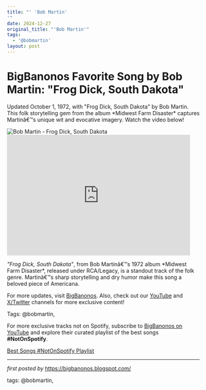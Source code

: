```yaml
---
title: "' 'Bob Martin'
'"
date: 2024-12-27
original_title: "'Bob Martin'"
tags:
  - '@bobmartin'
layout: post
---
```

<!-- Title of the Post -->
<h1 >BigBanonos Favorite Song by Bob Martin: "Frog Dick, South Dakota"</h1> <!-- Introductory Text -->
<p >Updated October 1, 1972, with "Frog Dick, South Dakota" by Bob Martin. This folk storytelling gem from the album *Midwest Farm Disaster* captures Martinâ€™s unique wit and evocative imagery. Watch the video below!</p> <!-- Featured Image -->
<div > <img src="https://lastfm.freetls.fastly.net/i/u/ar0/60f1e659bb95466798878467e49e9d46.jpg" alt="Bob Martin - Frog Dick, South Dakota" />
</div> <!-- YouTube Video Embed -->
<div > <iframe allowfullscreen="" frameborder="0" height="315" src="https://www.youtube.com/embed/Ijzd3qRGWls?list=PLtuNtuTatqI27rEpl6sppn5M8ja8x3-Rz" width="95%"></iframe>
</div> <!-- Song Information -->
<div > <p><em>"Frog Dick, South Dakota"</em>, from Bob Martinâ€™s 1972 album *Midwest Farm Disaster*, released under RCA/Legacy, is a standout track of the folk genre. Martinâ€™s sharp storytelling and dry humor make this song a beloved piece of Americana.</p>
</div> <!-- Footer Links -->
<div > <p>For more updates, visit <a href="https://bigbanonos.blogspot.com/" target="_blank">BigBanonos</a>. Also, check out our <a href="https://www.youtube.com/@BigBanonos" target="_blank">YouTube</a> and <a href="https://x.com/bigbanonos" target="_blank">X/Twitter</a> channels for more exclusive content!</p>
</div> <!-- Tags -->
<p >Tags: @bobmartin,</p>


<!--Subscribe and Playlist Links-->
<div>
    <p>For more exclusive tracks not on Spotify, subscribe to <a href="https://www.youtube.com/@BigBanonos" target="_blank">BigBanonos on YouTube</a> and explore their curated playlist of the best songs <strong>#NotOnSpotify</strong>.</p>
    <p><a href="https://www.youtube.com/playlist?list=PLtuNtuTatqI0kFahUCbtbfenC_ET5O_tr" target="_blank">Best Songs #NotOnSpotify Playlist<br /></a></p></div>

<hr />

<p><em>first posted by</em> <a href="https://bigbanonos.blogspot.com/" rel="noopener" target="_new">https://bigbanonos.blogspot.com/</a></p>

<p>tags: @bobmartin,</p>
